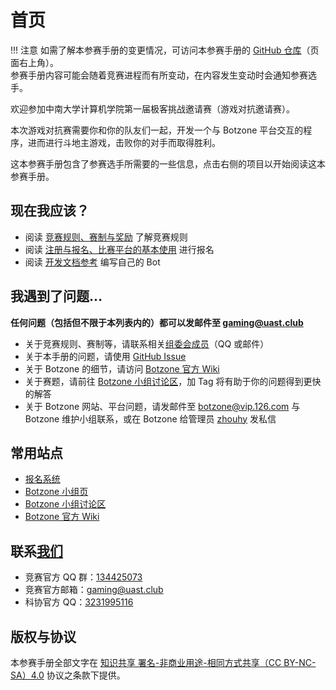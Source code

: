 # 首页

!!! 注意
    如需了解本参赛手册的变更情况，可访问本参赛手册的 [GitHub 仓库](https://github.com/SSST-CSU/competition-docs/)（页面右上角）。  
    参赛手册内容可能会随着竞赛进程而有所变动，在内容发生变动时会通知参赛选手。

欢迎参加中南大学计算机学院第一届极客挑战邀请赛（游戏对抗邀请赛）。

本次游戏对抗赛需要你和你的队友们一起，开发一个与 Botzone 平台交互的程序，进而进行斗地主游戏，击败你的对手而取得胜利。

这本参赛手册包含了参赛选手所需要的一些信息，点击右侧的项目以开始阅读这本参赛手册。

## 现在我应该？

* 阅读 [竞赛规则、赛制与奖励](competition.md) 了解竞赛规则
* 阅读 [注册与报名、比赛平台的基本使用](tutorial.md) 进行报名
* 阅读 [开发文档参考](dev/rule.md) 编写自己的 Bot

## 我遇到了问题...

**任何问题（包括但不限于本列表内的）都可以发邮件至 [gaming@uast.club](mailto:gaming@uast.club)**

* 关于竞赛规则、赛制等，请联系相关[组委会成员](member.md)（QQ 或邮件）
* 关于本手册的问题，请使用 [GitHub Issue](https://github.com/SSST-CSU/competition-docs/issues)
* 关于 Botzone 的细节，请访问 [Botzone 官方 Wiki](https://wiki.botzone.org.cn/)
* 关于赛题，请前往 [Botzone 小组讨论区](https://www.botzone.org.cn/discuss/group-5cc64d7275e55951524c4105)，加 Tag 将有助于你的问题得到更快的解答
* 关于 Botzone 网站、平台问题，请发邮件至 [botzone@vip.126.com](mailto:botzone@vip.126.com) 与 Botzone 维护小组联系，或在 Botzone 给管理员 [zhouhy](https://www.botzone.org.cn/account/53684e48a4428bf021bd2f16) 发私信

## 常用站点

* [报名系统](https://gaming.jxpxxzj.cn:2825)
* [Botzone 小组页](https://www.botzone.org.cn/group/5cc64d7275e55951524c4105)
* [Botzone 小组讨论区](https://www.botzone.org.cn/discuss/group-5cc64d7275e55951524c4105)
* [Botzone 官方 Wiki](https://wiki.botzone.org.cn/)

## 联系[我们](member.md)

* 竞赛官方 QQ 群：[134425073](https://shang.qq.com/wpa/qunwpa?idkey=d7ae4755243fa1023a74be8592c1e9044e725cc0792a35701691c7c03ddffa7e)
* 竞赛官方邮箱：[gaming@uast.club](mailto:gaming@uast.club)
* 科协官方 QQ：[3231995116](https://user.qzone.qq.com/3231995116)

## 版权与协议

本参赛手册全部文字在 [知识共享 署名-非商业用途-相同方式共享（CC BY-NC-SA）4.0](https://github.com/SSST-CSU/competition-docs/blob/master/LICENSE) 协议之条款下提供。
